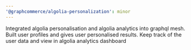 ```yaml
---
'@graphcommerce/algolia-personalization': minor
---
```


Integrated algolia personalisation and algolia analytics into graphql mesh. Built user profiles and gives user personalised results. Keep track of the user data and view in algolia analytics dashboard
